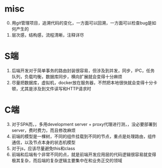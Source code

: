 <!--
.. title: 一些经验
.. slug: yi-xie-jing-yan
.. date: 2021-04-01 14:11:48 UTC+08:00
.. tags: 
.. category: 
.. link: 
.. description: 
.. type: text
-->

# misc
0. 用git管理项目，追溯代码的变化，一方面可以回溯，一方面可以检查bug是如何产生的 
1. 层次感，结构感，流程清晰，注释详尽

# S端
1. 后端开发对于简单事务的路由封装很容易，但涉及到并发，同步，IPC，任务队列，负载均衡，数据库同步，横向扩展就会变得十分麻烦
2. 尽量把数据库，虚拟机，docker放在服务器，不然把本地很快就会变得十分卡顿，尤其是涉及到文件读写和HTTP请求时

# C端
3. 对于SPA而，，多用development server + proxy代理进行测，，没必要部署到server，费时费力，而且修改麻烦
4. 前端的模型是一棵树，不同的组件挂载到不同的节点，重点是处理路由，组件通信，以及节点本身的状态机模型
5. 对于js，应该尽量避免this和class
6. 前端和后端有个非常不同的点，就是前端开发应用层的代码逻辑很容易就变得极其复杂，而后端的复杂逻辑主要集中在和业务正交的领域
